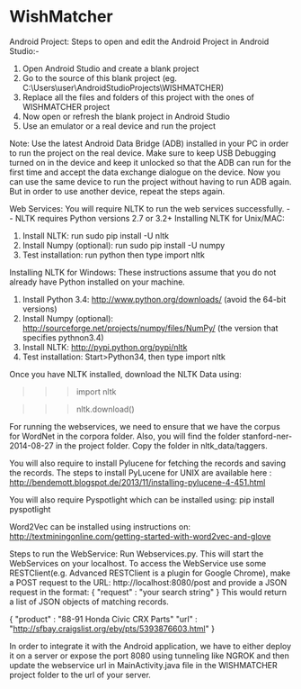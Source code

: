 # WishMatcher

Android Project:
Steps to open and edit the Android Project in Android Studio:-

1) Open Android Studio and create a blank project
2) Go to the source of this blank project (eg. C:\Users\user\AndroidStudioProjects\WISHMATCHER)
3) Replace all the files and folders of this project with the ones of WISHMATCHER project
4) Now open or refresh the blank project in Android Studio
5) Use an emulator or a real device and run the project

Note: Use the latest Android Data Bridge (ADB) installed in your PC in order to run the project on the real device. Make sure to keep USB Debugging turned on in the device and keep it unlocked so that the ADB can run for the first time and accept the data exchange dialogue on the device. Now you can use the same device to run the project without having to run ADB again. But in order to use another device, repeat the steps again.


Web Services:
You will require NLTK to run the web services successfully.
-- NLTK requires Python versions 2.7 or 3.2+
Installing NLTK for Unix/MAC:
1) Install NLTK: run sudo pip install -U nltk
2) Install Numpy (optional): run sudo pip install -U numpy
3) Test installation: run python then type import nltk

Installing NLTK for Windows:
These instructions assume that you do not already have Python installed on your machine.

1) Install Python 3.4: http://www.python.org/downloads/ (avoid the 64-bit versions)
2) Install Numpy (optional): http://sourceforge.net/projects/numpy/files/NumPy/ (the version that specifies pythnon3.4)
3) Install NLTK: http://pypi.python.org/pypi/nltk
4) Test installation: Start>Python34, then type import nltk

Once you have NLTK installed, download the NLTK Data using:

>>>import nltk

>>>nltk.download()

For running the webservices, we need to ensure that we have the corpus for WordNet in the corpora folder.
Also, you will find the folder stanford-ner-2014-08-27 in the project folder. Copy the folder in nltk_data/taggers.

You will also require to install Pylucene for fetching the records and saving the records. The steps to install PyLucene for UNIX are available here : http://bendemott.blogspot.de/2013/11/installing-pylucene-4-451.html

You will also require Pyspotlight which can be installed using: pip install pyspotlight

Word2Vec can be installed using instructions on: http://textminingonline.com/getting-started-with-word2vec-and-glove

Steps to run the WebService:
Run Webservices.py. This will start the WebServices on your localhost.
To access the WebService use some RESTClient(e.g. Advanced RESTClient is a plugin for Google Chrome), make a POST request to the URL: http://localhost:8080/post and provide a JSON request in the format:
{
  "request" : "your search string"
}
This would return a list of JSON objects of matching records.

{
    "product" : "88-91 Honda Civic CRX Parts"
    "url" : "http://sfbay.craigslist.org/eby/pts/5393876603.html"
}

In order to integrate it with the Android application, we have to either deploy it on a server or expose the port 8080 using tunneling like NGROK and then update the webservice url in MainActivity.java file in the WISHMATCHER project folder to the url of your server.
